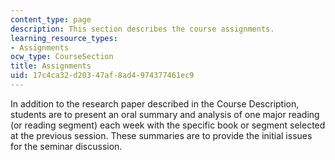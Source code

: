 ```yaml
---
content_type: page
description: This section describes the course assignments.
learning_resource_types:
- Assignments
ocw_type: CourseSection
title: Assignments
uid: 17c4ca32-d203-47af-8ad4-974377461ec9
---
```


In addition to the research paper described in the Course Description, students are to present an oral summary and analysis of one major reading (or reading segment) each week with the specific book or segment selected at the previous session. These summaries are to provide the initial issues for the seminar discussion.